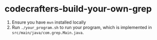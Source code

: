 # codecrafters-build-your-own-grep

1. Ensure you have `mvn` installed locally
1. Run `./your_program.sh` to run your program, which is implemented in
   `src/main/java/com.grep.Main.java`.
